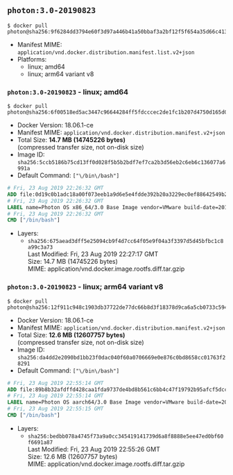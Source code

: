 ## `photon:3.0-20190823`

```console
$ docker pull photon@sha256:9f6284dd3794e60f3d97a446b41a50bbaf3a2bf12f5f654a35d66c41306559ba
```

-	Manifest MIME: `application/vnd.docker.distribution.manifest.list.v2+json`
-	Platforms:
	-	linux; amd64
	-	linux; arm64 variant v8

### `photon:3.0-20190823` - linux; amd64

```console
$ docker pull photon@sha256:6f00518ed5ac3447c96644284ff5fdcccec2de1fc1b207d4750d165d081f976e
```

-	Docker Version: 18.06.1-ce
-	Manifest MIME: `application/vnd.docker.distribution.manifest.v2+json`
-	Total Size: **14.7 MB (14745226 bytes)**  
	(compressed transfer size, not on-disk size)
-	Image ID: `sha256:5ccb5186b75cd13ff0d028f5b5b2bdf7ef7ca2b3d56eb2c6eb6c136077a6991a`
-	Default Command: `["\/bin\/bash"]`

```dockerfile
# Fri, 23 Aug 2019 22:26:32 GMT
ADD file:0d19c0b1adc18a00f073eeb1a9d6e5e4fdde392b20a3229ec0ef88642549b2df in / 
# Fri, 23 Aug 2019 22:26:32 GMT
LABEL name=Photon OS x86_64/3.0 Base Image vendor=VMware build-date=20190823
# Fri, 23 Aug 2019 22:26:32 GMT
CMD ["/bin/bash"]
```

-	Layers:
	-	`sha256:675aead3dff5e25094cb9f4d7cc64f05e9f04a3f3397d5d45bfbc1c8a99c3a73`  
		Last Modified: Fri, 23 Aug 2019 22:27:17 GMT  
		Size: 14.7 MB (14745226 bytes)  
		MIME: application/vnd.docker.image.rootfs.diff.tar.gzip

### `photon:3.0-20190823` - linux; arm64 variant v8

```console
$ docker pull photon@sha256:12f911c948c1903db37722de77dc66b8d3f18378d9ca6a5cb0733c594601e844
```

-	Docker Version: 18.06.1-ce
-	Manifest MIME: `application/vnd.docker.distribution.manifest.v2+json`
-	Total Size: **12.6 MB (12607757 bytes)**  
	(compressed transfer size, not on-disk size)
-	Image ID: `sha256:da4dd2e2090bd1bb23f0dac040f60a0706669e0e876c0bd8658cc01763f28291`
-	Default Command: `["\/bin\/bash"]`

```dockerfile
# Fri, 23 Aug 2019 22:55:14 GMT
ADD file:89b8b32afdffd428caa1fda9737de4bd8b561c6bb4c47f19792b95afcf5dcc0c in / 
# Fri, 23 Aug 2019 22:55:14 GMT
LABEL name=Photon OS aarch64/3.0 Base Image vendor=VMware build-date=20190823
# Fri, 23 Aug 2019 22:55:15 GMT
CMD ["/bin/bash"]
```

-	Layers:
	-	`sha256:bedbb078a4745f73a9a0cc345419141739d6a8f8888e5ee47ed0bf60f6691a87`  
		Last Modified: Fri, 23 Aug 2019 22:55:26 GMT  
		Size: 12.6 MB (12607757 bytes)  
		MIME: application/vnd.docker.image.rootfs.diff.tar.gzip
